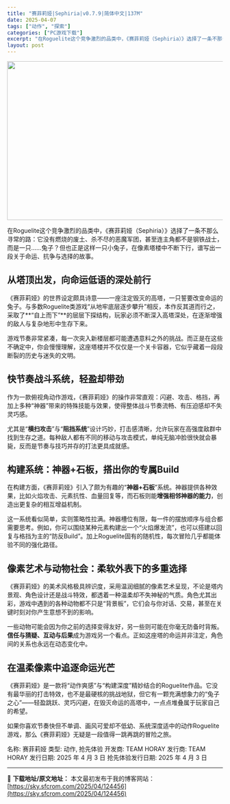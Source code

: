 ```yaml
---
title: "赛菲莉娅|Sephiria|v0.7.9|简体中文|137M"
date: 2025-04-07
tags: ["动作", "探索"]
categories: ["PC游戏下载"]
excerpt: "在Roguelite这个竞争激烈的品类中，《赛菲莉娅（Sephiria）》选择了一条不那么寻常的路：它没有燃烧的废土、杀不尽的恶魔军团，甚至连主角都不是钢铁战士，而是一只……兔子？但也正是这样一只小兔子，在像素塔楼中不断下行，谱写出一段关于命运、抗争与选择的故事。 从塔顶出发，向命运低语的深处前行 &hellip;"
layout: post
---
```


<img class="aligncenter size-full wp-image-124458" src="https://sky.sfcrom.com/wp-content/uploads/2025/04/2025040703425238.webp" alt="" width="660" height="370" />
<p class="" data-start="117" data-end="249">在Roguelite这个竞争激烈的品类中，《赛菲莉娅（Sephiria）》选择了一条不那么寻常的路：它没有燃烧的废土、杀不尽的恶魔军团，甚至连主角都不是钢铁战士，而是一只……兔子？但也正是这样一只小兔子，在像素塔楼中不断下行，谱写出一段关于命运、抗争与选择的故事。</p>

<h2 class="" data-start="251" data-end="270">从塔顶出发，向命运低语的深处前行</h2>
<p class="" data-start="272" data-end="402">《赛菲莉娅》的世界设定颇具诗意——一座注定毁灭的高塔，一只誓要改变命运的兔子。与多数Roguelite类游戏“从地牢底层逐步攀升”相反，本作反其道而行之，采取了**“自上而下”**的层层下探结构，玩家必须不断深入高塔深处，在逐渐增强的敌人与复杂地形中生存下来。</p>
<p class="" data-start="404" data-end="488">游戏节奏非常紧凑，每一次突入新楼层都可能遭遇意料之外的挑战。而正是在这些不确定中，你会慢慢理解，这座塔楼并不仅仅是一个关卡容器，它似乎藏着一段段断裂的历史与迷失的文明。</p>

<h2 class="" data-start="490" data-end="506">快节奏战斗系统，轻盈却带劲</h2>
<p class="" data-start="508" data-end="585">作为一款俯视角动作游戏，《赛菲莉娅》的操作非常直观：闪避、攻击、格挡，再加上多种“神器”带来的特殊技能与效果，使得整体战斗节奏流畅、有压迫感却不失灵巧感。</p>
<p class="" data-start="587" data-end="689">尤其是“<strong data-start="591" data-end="599">横扫攻击</strong>”与“<strong data-start="602" data-end="610">阻挡系统</strong>”设计巧妙，打击感清晰，允许玩家在高强度敌群中找到生存之道。每种敌人都有不同的移动与攻击模式，单纯无脑冲脸很快就会暴毙，反而是节奏与技巧并存的打法更具成就感。</p>

<h2 class="" data-start="691" data-end="716">构建系统：神器+石板，搭出你的专属Build</h2>
<p class="" data-start="718" data-end="812">在构建方面，《赛菲莉娅》引入了颇为有趣的“<strong data-start="739" data-end="748">神器+石板</strong>”系统。神器提供各种效果，比如火焰攻击、元素抗性、血量回复等，而石板则能<strong data-start="784" data-end="797">增强相邻神器的能力</strong>，创造出更复杂的相互增益机制。</p>
<p class="" data-start="814" data-end="940">这一系统看似简单，实则策略性拉满。神器槽位有限，每一件的摆放顺序与组合都需要思考。例如，你可以围绕某种元素构建出一个“火焰爆发流”，也可以搭建以回复与格挡为主的“防反Build”。加上Roguelite固有的随机性，每次冒险几乎都能体验不同的强化路径。</p>

<h2 class="" data-start="942" data-end="965">像素艺术与动物社会：柔软外表下的多重选择</h2>
<p class="" data-start="967" data-end="1090">《赛菲莉娅》的美术风格极具辨识度，采用温润细腻的像素艺术呈现，不论是塔内景观、角色设计还是战斗特效，都透着一种温柔却不失神秘的气质。角色尤其出彩，游戏中遇到的各种动物都不只是“背景板”，它们会与你对话、交易，甚至在关键时刻对你产生意想不到的影响。</p>
<p class="" data-start="1092" data-end="1182">一些动物可能会因为你之前的选择变得友好，另一些则可能在你毫无防备时背叛。<strong data-start="1128" data-end="1143">信任与猜疑、互动与后果</strong>成为游戏另一个看点。正如这座塔的命运并非注定，角色间的关系也永远在动态变化中。</p>

<h2 class="" data-start="1184" data-end="1202">在温柔像素中追逐命运光芒</h2>
<p class="" data-start="1204" data-end="1322">《赛菲莉娅》是一款将“动作爽感”与“构建深度”精妙结合的Roguelite作品。它没有最华丽的打击特效，也不是最硬核的挑战地狱，但它有一颗充满想象力的“兔子之心”——轻盈跳跃、灵巧闪避，在毁灭命运的高塔中，一点点堆叠属于玩家自己的希望。</p>
<p class="" data-start="1324" data-end="1392">如果你喜欢节奏快但不单调、画风可爱却不低幼、系统深度适中的动作Roguelite游戏，那么《赛菲莉娅》无疑是一段值得一跳再跳的冒险之旅。</p>
名称: 赛菲莉娅
类型: 动作, 抢先体验
开发商: TEAM HORAY
发行商: TEAM HORAY
发行日期: 2025 年 4 月 3 日
抢先体验发行日期: 2025 年 4 月 3 日

---
📖 **下载地址/原文地址：** 本文最初发布于我的博客网站：[https://sky.sfcrom.com/2025/04/124456](https://sky.sfcrom.com/2025/04/124456)
